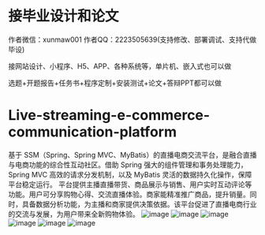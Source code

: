 # 接毕业设计和论文
作者微信：xunmaw001  作者QQ：2223505639(支持修改、部署调试、支持代做毕设)

接网站设计、小程序、H5、APP、各种系统等，单片机、嵌入式也可以做

选题+开题报告+任务书+程序定制+安装测试+论文+答辩PPT都可以做
# Live-streaming-e-commerce-communication-platform
基于 SSM（Spring、Spring MVC、MyBatis）的直播电商交流平台，是融合直播与电商功能的综合性互动社区。借助 Spring 强大的组件管理和事务处理能力，Spring MVC 高效的请求分发机制，以及 MyBatis 灵活的数据持久化操作，保障平台稳定运行。  平台提供主播直播带货、商品展示与销售、用户实时互动评论等功能。用户可分享购物心得、交流直播体验。商家能精准推广商品，提升销量。同时，具备数据分析功能，为主播和商家提供决策依据。该平台促进了直播电商行业的交流与发展，为用户带来全新购物体验。 
![image](https://github.com/user-attachments/assets/8fd16222-8cdc-4c3b-944b-c0b5562285ea)
![image](https://github.com/user-attachments/assets/318790bd-f081-4381-948f-d13039b257dd)
![image](https://github.com/user-attachments/assets/332036f2-e436-49d4-86e1-a4642374c8af)
![image](https://github.com/user-attachments/assets/3ca20b33-6187-4d16-90aa-f23be28b599f)
![image](https://github.com/user-attachments/assets/f30ab5a4-7769-4c56-a177-5777ab577a6a)
![image](https://github.com/user-attachments/assets/1a88216b-5180-4550-a793-8dae41acce3a)
